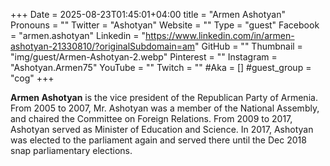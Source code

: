 +++
Date = 2025-08-23T01:45:01+04:00
title = "Armen Ashotyan"
Pronouns = ""
Twitter = "Ashotyan"
Website = ""
Type = "guest"
Facebook = "armen.ashotyan"
Linkedin = "https://www.linkedin.com/in/armen-ashotyan-21330810/?originalSubdomain=am"
GitHub = ""
Thumbnail = "img/guest/Armen-Ashotyan-2.webp"
Pinterest = ""
Instagram = "Ashotyan.Armen75"
YouTube = ""
Twitch = ""
#Aka = []
#guest_group = "cog"
+++

__Armen Ashotyan__ is the vice president of the Republican Party of Armenia. From 2005 to 2007, Mr. Ashotyan was a member of the National Assembly, and chaired the Committee on Foreign Relations. From 2009 to 2017, Ashotyan served as Minister of Education and Science. In 2017, Ashotyan was elected to the parliament again and served there until the Dec 2018 snap parliamentary elections.

